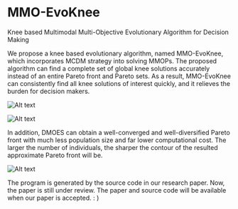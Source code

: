 # MMO-EvoKnee
Knee based Multimodal Multi-Objective Evolutionary Algorithm for Decision Making

We propose a knee based evolutionary algorithm, named MMO-EvoKnee, which incorporates MCDM strategy into solving MMOPs. The proposed algorithm can find a complete set of global knee solutions accurately instead of an entire Pareto front and Pareto sets. As a result, MMO-EvoKnee can consistently find all knee solutions of interest quickly, and it relieves the burden for decision makers.

![Alt text](https://github.com/MaOEA/DMOES/blob/master/Images/a.jpg)

![Alt text](https://github.com/MaOEA/DMOES/blob/master/Images/b.jpg)

In addition, DMOES can obtain a well-converged and well-diversified Pareto front with much less population size and far lower computational cost. The larger the number of individuals, the sharper the contour of the resulted approximate Pareto front will be. 

![Alt text](https://github.com/MaOEA/DMOES/blob/master/Images/c.jpg)

The program is generated by the source code in our research paper. Now, the paper is still under review. The paper and source code will be available when our paper is accepted. : )
